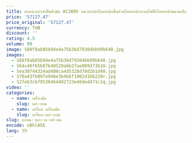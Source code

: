 ```yaml
---
title: ยกหน่วยกําลังปั๊มน้ํามัน AC380V หน่วยกําลังไฮดรอลิกชิ้นส่วนไฮดรอลิกระบบไฟฟ้าไฮดรอลิกขนาดเล็ก
price: '57127.47'
price_original: '57127.47'
currency: THB
discount: ''
rating: 4.5
volume: 99
image: S88f8ab05b94e4a75b36d79304bb99b640.jpg
images:
  - S88f8ab05b94e4a75b36d79304bb99b640.jpg
  - S64c46f65b87b40529a6b27ae009373b1U.jpg
  - Sea30744324ad408ca4d5328d78d2b1d48.jpg
  - S70a43fb897e946e3b4b6f1902d1bb228r.jpg
  - S2feb3cbf9530464492723e46ded471c1q.jpg
video: ''
categories:
  - name: เครื่องมือ
    slug: เคร-องม
  - name: อะไหล่ เครื่องมือ
    slug: อะไหล-เคร-องม
slug: ยกหน-วยก-าล-งป-มน
encode: oBhlA5E
lang: th
---
```

  